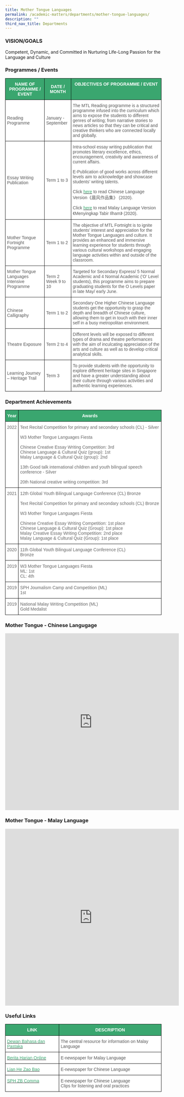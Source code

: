 ```yaml
---
title: Mother Tongue Languages
permalink: /academic-matters/departments/mother-tongue-languages/
description: ""
third_nav_title: Departments
---
```

### VISION/GOALS

Competent, Dynamic, and Committed in Nurturing Life-Long Passion for the Language and Culture


### Programmes / Events
<style type="text/css">
.tg  {border-collapse:collapse;border-spacing:0;}
.tg td{border-color:black;border-style:solid;border-width:1px;font-family:Arial, sans-serif;font-size:14px;
  overflow:hidden;padding:10px 5px;word-break:normal;}
.tg th{border-color:black;border-style:solid;border-width:1px;font-family:Arial, sans-serif;font-size:14px;
  font-weight:normal;overflow:hidden;padding:10px 5px;word-break:normal;}
.tg .tg-k0s0{background-color:#3AA66F;color:#FFF;font-weight:bold;text-align:center;vertical-align:middle}
.tg .tg-0y1c{background-color:#3AA66F;color:#FFF;font-weight:bold;text-align:center;vertical-align:top}
.tg .tg-mwz3{background-color:#FFF;color:#565656;text-align:left;vertical-align:middle}
.tg .tg-njgx{background-color:#FFF;color:#565656;text-align:left;vertical-align:top}
</style>
<table class="tg">
<thead>
  <tr>
    <th class="tg-k0s0"><span style="color:#FFF;background-color:#3AA66F">NAME OF PROGRAMME / EVENT</span></th>
    <th class="tg-k0s0"><span style="color:#FFF;background-color:#3AA66F">DATE / MONTH</span></th>
    <th class="tg-0y1c">OBJECTIVES OF PROGRAMME / EVENT</th>
  </tr>
</thead>
<tbody>
  <tr>
    <td class="tg-mwz3"><span style="color:#565656">Reading Programme</span></td>
    <td class="tg-mwz3"><span style="color:#565656"> January - September</span></td>
    <td class="tg-mwz3"><span style="color:#565656">The MTL Reading programme is a structured programme infused into the curriculum which aims to expose the students to different genres of writing; from narrative stories to news articles so that they can be critical and creative thinkers who are connected locally and globally.</span></td>
  </tr>
  <tr>
    <td class="tg-mwz3"><span style="color:#565656">Essay Writing Publication</span></td>
    <td class="tg-mwz3"><span style="color:#565656"> Term 1 to 3 </span></td>
    <td class="tg-njgx"><span style="background-color:initial">Intra-school essay writing publication that promotes literary excellence, ethics, encouragement, creativity and awareness of current affairs.</span><br><br><span style="background-color:initial">E-Publication of good works across different levels aim to acknowledge and showcase students’ writing talents.</span><br><br>Click <a href="https://read.bookcreator.com/hZRhBliVO3M75UYpHyzXzEhqzks2/dJQOksxdRKGiYpy3U0ifSA"><span style="text-decoration:none;color:#3AA66F">here</span></a> to read Chinese Language Version《晨风作品集》 (2020).   <br><br> Click <a href="https://read.bookcreator.com/hZRhBliVO3M75UYpHyzXzEhqzks2/nf2A273BS0Wsq-QP19IjDg"><span style="text-decoration:none;color:#3AA66F">here</span></a> to read Malay Language Version《Menyingkap Tabir Ilham》 (2020).</td>
  </tr>
  <tr>
    <td class="tg-mwz3"><span style="color:#565656">Mother Tongue Fortnight Programme</span></td>
    <td class="tg-mwz3"><span style="color:#565656"> Term 1 to 2</span></td>
    <td class="tg-mwz3"><span style="color:#565656">The objective of MTL Fortnight is to ignite students’ interest and appreciation for the Mother Tongue Languages and culture. It provides an enhanced and immersive learning experience for students through various cultural workshops and engaging language activities within and outside of the classroom.</span></td>
  </tr>
  <tr>
    <td class="tg-njgx"><span style="color:#565656">Mother Tongue Languages Intensive Programme</span></td>
    <td class="tg-mwz3"><span style="color:#565656">Term 2</span><br><span style="color:#565656">Week 9 to 10</span></td>
    <td class="tg-mwz3"><span style="color:#565656">Targeted for Secondary Express/ 5 Normal Academic and 4 Normal Academic (‘O’ Level students), this programme aims to prepare graduating students for the O Levels paper in late May/ early June.</span></td>
  </tr>
  <tr>
    <td class="tg-mwz3"><span style="color:#565656">Chinese Calligraphy</span></td>
    <td class="tg-mwz3"><span style="color:#565656">Term 1 to 2</span></td>
    <td class="tg-mwz3"><span style="color:#565656">Secondary One Higher Chinese Language students get the opportunity to grasp the depth and breadth of Chinese culture, allowing them to get in touch with their inner self in a busy metropolitan environment.</span></td>
  </tr>
  <tr>
    <td class="tg-mwz3"><span style="color:#565656">Theatre Exposure</span></td>
    <td class="tg-mwz3"><span style="color:#565656">Term 2 to 4</span></td>
    <td class="tg-mwz3"><span style="color:#565656">Different levels will be exposed to different types of drama and theatre performances with the aim of inculcating appreciation of the arts and culture as well as to develop critical analytical skills.</span></td>
  </tr>
  <tr>
    <td class="tg-mwz3"><span style="color:#565656">Learning Journey – Heritage Trail</span></td>
    <td class="tg-mwz3"><span style="color:#565656">Term 3</span></td>
    <td class="tg-mwz3"><span style="color:#565656">To provide students with the opportunity to explore different heritage sites in Singapore and have a greater understanding about their culture through various activities and authentic learning experiences.</span></td>
  </tr>
</tbody>
</table>

### Department Achievements 

<style type="text/css">
.tg  {border-collapse:collapse;border-spacing:0;}
.tg td{border-color:black;border-style:solid;border-width:1px;font-family:Arial, sans-serif;font-size:14px;
  overflow:hidden;padding:10px 5px;word-break:normal;}
.tg th{border-color:black;border-style:solid;border-width:1px;font-family:Arial, sans-serif;font-size:14px;
  font-weight:normal;overflow:hidden;padding:10px 5px;word-break:normal;}
.tg .tg-k0s0{background-color:#3AA66F;color:#FFF;font-weight:bold;text-align:center;vertical-align:middle}
.tg .tg-a3j2{background-color:#FFF;color:#222;text-align:center;vertical-align:middle}
.tg .tg-cmm0{background-color:#FFF;color:#666;text-align:left;vertical-align:top}
.tg .tg-zqva{background-color:#FFF;color:#666;text-align:center;vertical-align:top}
</style>
<table class="tg">
<thead>
  <tr>
    <th class="tg-k0s0"><span style="color:#FFF;background-color:#3AA66F">Year</span></th>
    <th class="tg-k0s0"><span style="color:#FFF;background-color:#3AA66F">Awards</span></th>
  </tr>
</thead>
<tbody>
	<tr>
    <td class="tg-zqva">2022</td>
    <td class="tg-cmm0">Text Recital Competition for primary and secondary schools (CL) - Silver<br><br>W3 Mother Tongue Languages Fiesta<br><br>Chinese Creative Essay Writing Competition: 3rd<br>Chinese Language & Cultural Quiz (group): 1st<br>Malay Language & Cultural Quiz (group): 2nd<br><br>13th Good talk international children and youth bilingual speech conference - Silver<br><br>20th National creative writing competition: 3rd</td>
  </tr>
  <tr>
    <td class="tg-zqva">2021</td>
    <td class="tg-cmm0">12th Global Youth Bilingual Language Conference (CL) Bronze<br><br>Text Recital Competition for primary and secondary schools (CL) Bronze<br><br>W3 Mother Tongue Languages Fiesta<br><br>Chinese Creative Essay Writing Competition: 1st place<br>Chinese Language &amp; Cultural Quiz (Group): 1st place<br>Malay Creative Essay Writing Competition: 2nd place<br>Malay Language &amp; Cultural Quiz (Group): 1st place</td>
  </tr>
  <tr>
    <td class="tg-zqva">2020</td>
    <td class="tg-cmm0">11th Global Youth Bilingual Language Conference (CL)<br>Bronze</td>
  </tr>
  <tr>
    <td class="tg-zqva">2019</td>
    <td class="tg-cmm0">W3 Mother Tongue Languages Fiesta <br>ML: 1st <br>CL: 4th</td>
  </tr>
  <tr>
    <td class="tg-zqva"> 2019</td>
    <td class="tg-cmm0">SPH Journalism Camp and Competition (ML)<br>1st</td>
  </tr>
  <tr>
    <td class="tg-zqva"> 2019</td>
    <td class="tg-cmm0"> National Malay Writing Competition (ML)<br>Gold Medalist</td>
  </tr>
</tbody>
</table>

### Mother Tongue - Chinese Langugage

<iframe src="https://docs.google.com/presentation/d/e/2PACX-1vQdggsEZ7mPloGAk79XBx5jeBgWsK6XKpFFGZAIAaJImmqgoQTyp2XBre0V_u--7oXF385Q1f9cq-B_/embed?start=true&amp;loop=true&amp;delayms=3000" frameborder="0" width="560" height="569" allowfullscreen="true"></iframe>

### Mother Tongue - Malay Language

<iframe allowfullscreen="true" height="569" width="560" frameborder="0" src="https://docs.google.com/presentation/d/e/2PACX-1vT7tQdZYAAdI_3x5YdDA4NRYJNYSj0HhKtZwDTJKx7ljyroQBovOcNTAoTGPrXip7aIyTy1tyfpjFiK/embed?start=true&amp;loop=true&amp;delayms=3000"></iframe>

### Useful Links

<style type="text/css">
.tg  {border-collapse:collapse;border-spacing:0;}
.tg td{border-color:black;border-style:solid;border-width:1px;font-family:Arial, sans-serif;font-size:14px;
  overflow:hidden;padding:10px 5px;word-break:normal;}
.tg th{border-color:black;border-style:solid;border-width:1px;font-family:Arial, sans-serif;font-size:14px;
  font-weight:normal;overflow:hidden;padding:10px 5px;word-break:normal;}
.tg .tg-k0s0{background-color:#3AA66F;color:#FFF;font-weight:bold;text-align:center;vertical-align:middle}
.tg .tg-av5t{background-color:#FFF;color:#3AA66F;text-align:left;vertical-align:top}
.tg .tg-mwz3{background-color:#FFF;color:#565656;text-align:left;vertical-align:middle}
</style>
<table class="tg">
<thead>
  <tr>
    <th class="tg-k0s0"><span style="color:#FFF;background-color:#3AA66F">LINK</span></th>
    <th class="tg-k0s0"><span style="color:#FFF;background-color:#3AA66F">DESCRIPTION</span></th>
  </tr>
</thead>
<tbody>
  <tr>
    <td class="tg-av5t"><a href="http://www.dbp.gov.my/"><span style="text-decoration:none;color:#3AA66F">Dewan Bahasa dan Pastaka</span></a></td>
    <td class="tg-mwz3"><span style="color:#565656">The central resource for information on Malay Language </span></td>
  </tr>
  <tr>
    <td class="tg-av5t"><a href="http://beritaharian.sg/"><span style="text-decoration:none;color:#3AA66F">Berita Harian Online</span></a></td>
    <td class="tg-mwz3"><span style="color:#565656">E-newspaper for Malay Language </span></td>
  </tr>
  <tr>
    <td class="tg-av5t"><a href="http://www.zaobao.com/"><span style="text-decoration:none;color:#3AA66F">Lian He Zao Bao</span></a></td>
    <td class="tg-mwz3"><span style="color:#565656">E-newspaper for Chinese Language </span></td>
  </tr>
  <tr>
    <td class="tg-av5t"><a href="http://www.zbschools.sg/"><span style="text-decoration:none;color:#3AA66F">SPH ZB Comma</span></a></td>
    <td class="tg-mwz3"><span style="color:#565656">E-newspaper for Chinese Language</span><br><span style="color:#565656">Clips for listening and oral practices </span></td>
  </tr>
</tbody>
</table>